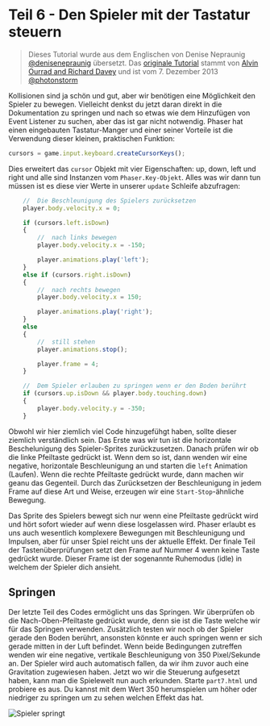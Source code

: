 # Teil 6 - Den Spieler mit der Tastatur steuern

> Dieses Tutorial wurde aus dem Englischen von Denise Nepraunig [@denisenepraunig][twitter_me] übersetzt. Das [originale Tutorial][org_tutorial] stammt von [Alvin Ourrad and Richard Davey][authors] und ist vom 7. Dezember 2013 [@photonstorm][authors]

Kollisionen sind ja schön und gut, aber wir benötigen eine Möglichkeit den Spieler zu bewegen. Vielleicht denkst du jetzt daran direkt in die Dokumentation zu springen und nach so etwas wie dem Hinzufügen von Event Listener zu suchen, aber das ist gar nicht notwendig. Phaser hat einen eingebauten Tastatur-Manger und einer seiner Vorteile ist die Verwendung dieser kleinen, praktischen Funktion:

```javascript
cursors = game.input.keyboard.createCursorKeys();
```

Dies erweitert das `cursor` Objekt mit vier Eigenschaften: up, down, left und right und alle sind Instanzen vom `Phaser.Key-Objekt`. Alles was wir dann tun müssen ist es diese vier Werte in unserer `update` Schleife abzufragen:

```javascript
	//  Die Beschleunigung des Spielers zurücksetzen
    player.body.velocity.x = 0;

    if (cursors.left.isDown)
    {
        //  nach links bewegen
        player.body.velocity.x = -150;

        player.animations.play('left');
    }
    else if (cursors.right.isDown)
    {
        //  nach rechts bewegen
        player.body.velocity.x = 150;

        player.animations.play('right');
    }
    else
    {
        //  still stehen
        player.animations.stop();

        player.frame = 4;
    }

    //  Dem Spieler erlauben zu springen wenn er den Boden berührt
    if (cursors.up.isDown && player.body.touching.down)
    {
        player.body.velocity.y = -350;
    }
```

Obwohl wir hier ziemlich viel Code hinzugefühgt haben, sollte dieser ziemlich verständlich sein. Das Erste was wir tun ist die horizontale Beschelunigung des Spieler-Sprites zurückzusetzen. Danach prüfen wir ob die linke Pfeiltaste gedrückt ist. Wenn dem so ist, dann wenden wir eine negative, horizontale Beschleunigung an und starten die `left` Animation (Laufen). Wenn die rechte Pfeiltaste gedrückt wurde, dann machen wir geanu das Gegenteil. Durch das Zurücksetzen der Beschleunigung in jedem Frame auf diese Art und Weise, erzeugen wir eine `Start-Stop`-ähnliche Bewegung.

Das Sprite des Spielers bewegt sich nur wenn eine Pfeiltaste gedrückt wird und hört sofort wieder auf wenn diese losgelassen wird. Phaser erlaubt es uns auch wesentlich komplexere Bewegungen mit Beschleunigung und Impulsen, aber für unser Spiel reicht uns der aktuelle Effekt. Der finale Teil der Tastenüberprüfungen setzt den Frame auf Nummer 4 wenn keine Taste gedrückt wurde. Dieser Frame ist der sogenannte Ruhemodus (idle) in welchem der Spieler dich ansieht.

## Springen

Der letzte Teil des Codes ermöglicht uns das Springen. Wir überprüfen ob die Nach-Oben-Pfeiltaste gedrückt wurde, denn sie ist die Taste welche wir für das Springen verwenden. Zusätzlich testen wir noch ob der Spieler gerade den Boden berührt, ansonsten könnte er auch springen wenn er sich gerade mitten in der Luft befindet. Wenn beide Bedingungen zutreffen wenden wir eine negative, vertikale Beschleunigung von 350 Pixel/Sekunde an. Der Spieler wird auch automatisch fallen, da wir ihm zuvor auch eine Gravitation zugewiesen haben. Jetzt wo wir die Steuerung aufgesetzt haben, kann man die Spielewelt nun auch erkunden. Starte `part7.html` und probiere es aus. Du kannst mit dem Wert 350 herumspielen um höher oder niedriger zu springen um zu sehen welchen Effekt das hat.

![Spieler springt][img_game]

[twitter_me]: https://twitter.com/denisenepraunig
[org_tutorial]: http://phaser.io/tutorials/making-your-first-phaser-game
[authors]: https://twitter.com/photonstorm 

[img_game]: http://phaser.io/content/tutorials/making-your-first-phaser-game/part7.png